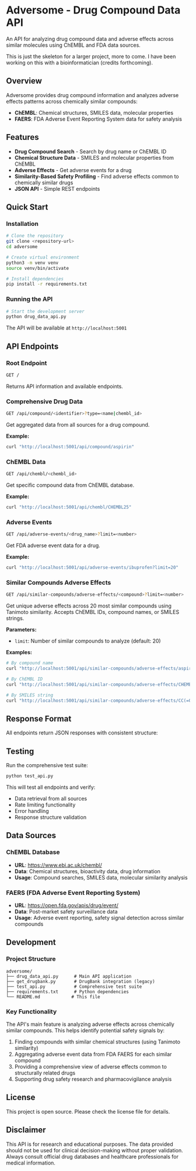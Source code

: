 # Adversome - Drug Compound Data API

An API for analyzing drug compound data and adverse effects across similar molecules using ChEMBL and FDA data sources.

This is just the skeleton for a larger project, more to come. I have been working on this with a bioinformatician (credits forthcoming).

## Overview

Adversome provides drug compound information and analyzes adverse effects patterns across chemically similar compounds:

- **ChEMBL**: Chemical structures, SMILES data, molecular properties
- **FAERS**: FDA Adverse Event Reporting System data for safety analysis

## Features

- **Drug Compound Search** - Search by drug name or ChEMBL ID
- **Chemical Structure Data** - SMILES and molecular properties from ChEMBL
- **Adverse Effects** - Get adverse events for a drug
- **Similarity-Based Safety Profiling** - Find adverse effects common to chemically similar drugs
- **JSON API** - Simple REST endpoints

## Quick Start

### Installation

```bash
# Clone the repository
git clone <repository-url>
cd adversome

# Create virtual environment
python3 -m venv venv
source venv/bin/activate

# Install dependencies
pip install -r requirements.txt
```

### Running the API

```bash
# Start the development server
python drug_data_api.py
```

The API will be available at `http://localhost:5001`

## API Endpoints

### Root Endpoint
```bash
GET /
```
Returns API information and available endpoints.

### Comprehensive Drug Data
```bash
GET /api/compound/<identifier>?type=<name|chembl_id>
```
Get aggregated data from all sources for a drug compound.

**Example:**
```bash
curl "http://localhost:5001/api/compound/aspirin"
```

### ChEMBL Data
```bash
GET /api/chembl/<chembl_id>
```
Get specific compound data from ChEMBL database.

**Example:**
```bash
curl "http://localhost:5001/api/chembl/CHEMBL25"
```

### Adverse Events
```bash
GET /api/adverse-events/<drug_name>?limit=<number>
```
Get FDA adverse event data for a drug.

**Example:**
```bash
curl "http://localhost:5001/api/adverse-events/ibuprofen?limit=20"
```

### Similar Compounds Adverse Effects
```bash
GET /api/similar-compounds/adverse-effects/<compound>?limit=<number>
```
Get unique adverse effects across 20 most similar compounds using Tanimoto similarity. Accepts ChEMBL IDs, compound names, or SMILES strings.

**Parameters:**
- `limit`: Number of similar compounds to analyze (default: 20)

**Examples:**
```bash
# By compound name
curl "http://localhost:5001/api/similar-compounds/adverse-effects/aspirin"

# By ChEMBL ID
curl "http://localhost:5001/api/similar-compounds/adverse-effects/CHEMBL25"

# By SMILES string
curl "http://localhost:5001/api/similar-compounds/adverse-effects/CC(=O)Oc1ccccc1C(=O)O"
```

## Response Format
All endpoints return JSON responses with consistent structure:

## Testing

Run the comprehensive test suite:

```bash
python test_api.py
```

This will test all endpoints and verify:
- Data retrieval from all sources
- Rate limiting functionality
- Error handling
- Response structure validation

## Data Sources

### ChEMBL Database
- **URL**: https://www.ebi.ac.uk/chembl/
- **Data**: Chemical structures, bioactivity data, drug information
- **Usage**: Compound searches, SMILES data, molecular similarity analysis

### FAERS (FDA Adverse Event Reporting System)  
- **URL**: https://open.fda.gov/apis/drug/event/
- **Data**: Post-market safety surveillance data
- **Usage**: Adverse event reporting, safety signal detection across similar compounds


## Development

### Project Structure
```
adversome/
├── drug_data_api.py      # Main API application
├── get_drugbank.py       # DrugBank integration (legacy)
├── test_api.py           # Comprehensive test suite
├── requirements.txt      # Python dependencies
└── README.md            # This file
```

### Key Functionality

The API's main feature is analyzing adverse effects across chemically similar compounds. This helps identify potential safety signals by:

1. Finding compounds with similar chemical structures (using Tanimoto similarity)
2. Aggregating adverse event data from FDA FAERS for each similar compound  
3. Providing a comprehensive view of adverse effects common to structurally related drugs
4. Supporting drug safety research and pharmacovigilance analysis


## License

This project is open source. Please check the license file for details.

## Disclaimer

This API is for research and educational purposes. The data provided should not be used for clinical decision-making without proper validation. Always consult official drug databases and healthcare professionals for medical information.
